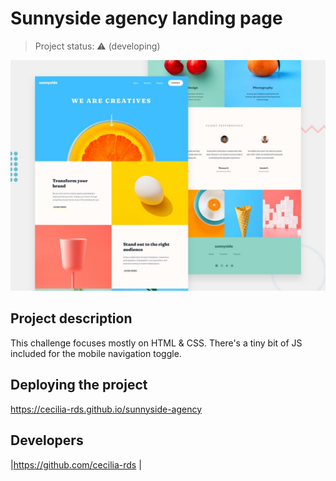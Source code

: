 # Sunnyside agency landing page

> Project status: :warning: (developing)

![Design preview for the Sunnyside agency landing page coding challenge](./assets/img/desktop-preview.jpg)


## Project description

This challenge focuses mostly on HTML & CSS. There's a tiny bit of JS included for the mobile navigation toggle.


## Deploying the project

https://cecilia-rds.github.io/sunnyside-agency


## Developers

|https://github.com/cecilia-rds |

